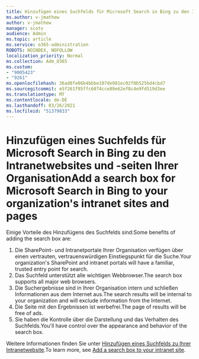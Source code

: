 ```yaml
---
title: Hinzufügen eines Suchfelds für Microsoft Search in Bing zu den Intranetwebsites und -seiten Ihrer Organisation
ms.author: v-jmathew
author: v-jmathew
manager: scotv
audience: Admin
ms.topic: article
ms.service: o365-administration
ROBOTS: NOINDEX, NOFOLLOW
localization_priority: Normal
ms.collection: Adm_O365
ms.custom:
- "9005423"
- "9261"
ms.openlocfilehash: 36ad8fe06b4bbbe107de981ec02f0b525bd4cbd7
ms.sourcegitcommit: e5f261f95ffc6074cce89e62ef8c4e9fd519d3ee
ms.translationtype: MT
ms.contentlocale: de-DE
ms.lasthandoff: 03/26/2021
ms.locfileid: "51379833"
---
```

# <a name="add-a-search-box-for-microsoft-search-in-bing-to-your-organizations-intranet-sites-and-pages"></a><span data-ttu-id="68da5-102">Hinzufügen eines Suchfelds für Microsoft Search in Bing zu den Intranetwebsites und -seiten Ihrer Organisation</span><span class="sxs-lookup"><span data-stu-id="68da5-102">Add a search box for Microsoft Search in Bing to your organization's intranet sites and pages</span></span>

<span data-ttu-id="68da5-103">Einige Vorteile des Hinzufügens des Suchfelds sind:</span><span class="sxs-lookup"><span data-stu-id="68da5-103">Some benefits of adding the search box are:</span></span>

1. <span data-ttu-id="68da5-104">Die SharePoint- und Intranetportale Ihrer Organisation verfügen über einen vertrauten, vertrauenswürdigen Einstiegspunkt für die Suche.</span><span class="sxs-lookup"><span data-stu-id="68da5-104">Your organization's SharePoint and intranet portals will have a familiar, trusted entry point for search.</span></span>
2. <span data-ttu-id="68da5-105">Das Suchfeld unterstützt alle wichtigen Webbrowser.</span><span class="sxs-lookup"><span data-stu-id="68da5-105">The search box supports all major web browsers.</span></span>
3. <span data-ttu-id="68da5-106">Die Suchergebnisse sind in Ihrer Organisation intern und schließen Informationen aus dem Internet aus.</span><span class="sxs-lookup"><span data-stu-id="68da5-106">The search results will be internal to your organization and will exclude information from the Internet.</span></span>
4. <span data-ttu-id="68da5-107">Die Seite mit den Ergebnissen ist werbefrei.</span><span class="sxs-lookup"><span data-stu-id="68da5-107">The page of results will be free of ads.</span></span>
5. <span data-ttu-id="68da5-108">Sie haben die Kontrolle über die Darstellung und das Verhalten des Suchfelds.</span><span class="sxs-lookup"><span data-stu-id="68da5-108">You'll have control over the appearance and behavior of the search box.</span></span>

<span data-ttu-id="68da5-109">Weitere Informationen finden Sie unter [Hinzufügen eines Suchfelds zu Ihrer Intranetwebsite](https://go.microsoft.com/fwlink/?linkid=2151387).</span><span class="sxs-lookup"><span data-stu-id="68da5-109">To learn more, see [Add a search box to your intranet site](https://go.microsoft.com/fwlink/?linkid=2151387).</span></span>
